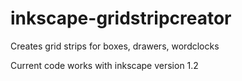 # inkscape-gridstripcreator
Creates grid strips for boxes, drawers, wordclocks

Current code works with inkscape version 1.2
